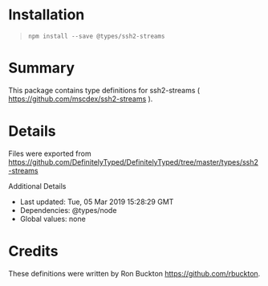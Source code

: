 # Installation
> `npm install --save @types/ssh2-streams`

# Summary
This package contains type definitions for ssh2-streams ( https://github.com/mscdex/ssh2-streams ).

# Details
Files were exported from https://github.com/DefinitelyTyped/DefinitelyTyped/tree/master/types/ssh2-streams

Additional Details
 * Last updated: Tue, 05 Mar 2019 15:28:29 GMT
 * Dependencies: @types/node
 * Global values: none

# Credits
These definitions were written by Ron Buckton <https://github.com/rbuckton>.
